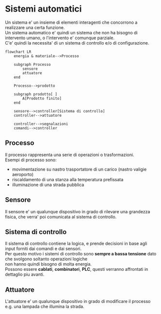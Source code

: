 # Sistemi automatici  

Un sistema e' un insieme di elementi interagenti che concorrono a realizzare una certa funzione.  
Un sistema automatico e' quindi un sistema che non ha bisogno di intervento umano, o l'intervento e' comunque parziale.  
C'e' quindi la necessita' di un sistema di controllo e/o di configurazione.  


```mermaid
flowchart LR
    energia & materiale-->Processo

    subgraph Processo
        sensore
        attuatore
    end

    Processo-->prodotto

    subgraph prodotto[ ]
        A[Prodotto finito]
    end

    sensore-->controller[Sistema di controllo]
    controller-->attuatore

    controller-->segnalazioni
    comandi-->controller
```  


## Processo   

Il processo rappresenta una serie di operazioni o trasformazioni.  
Esempi di processo sono:

* movimentazione su nastro trasportatore di un carico (nastro valigie aeroporto)
* riscaldamento di una stanza alla temperatura prefissata
* illuminazione di una strada pubblica

## Sensore   

Il sensore e' un qualunque dispositivo in grado di rilevare una grandezza fisica, che verra' poi comunicata al sistema di controllo.  

## Sistema di controllo  

Il sistema di controllo contiene la logica, e prende decisioni in base agli input forniti dai comandi e dai sensori.  
Per questo motivo i sistemi di controllo sono **sempre a bassa tensione** dato che svolgono soltanto operazioni logiche  
non hanno quindi bisogno di molta energia.  
Possono essere **cablati**, **combinatori**, **PLC**, questi verranno affrontati in dettaglio piu avanti.

## Attuatore  

L'attuatore e' un qualunque dispositivo in grado di modificare il processo e.g. una lampada che illumina la strada.  



